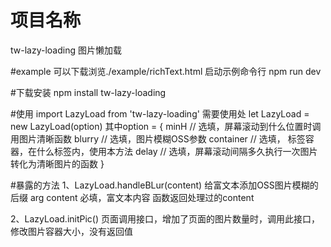 # 项目名称
tw-lazy-loading
图片懒加载

#example
可以下载浏览./example/richText.html
启动示例命令行
npm run dev

#下载安装
npm install tw-lazy-loading

#使用
import LazyLoad from 'tw-lazy-loading'
需要使用处
let LazyLoad = new LazyLoad(option)
其中option = {
  minH // 选填，屏幕滚动到什么位置时调用图片清晰函数
  blurry // 选填，图片模糊OSS参数
  container // 选填， 标签容器，在什么标签内，使用本方法
  delay // 选填，屏幕滚动间隔多久执行一次图片转化为清晰图片的函数
}

#暴露的方法
1、LazyLoad.handleBLur(content) 给富文本添加OSS图片模糊的后缀
arg content 必填，富文本内容
函数返回处理过的content

2、LazyLoad.initPic()
页面调用接口，增加了页面的图片数量时，调用此接口，修改图片容器大小，没有返回值

